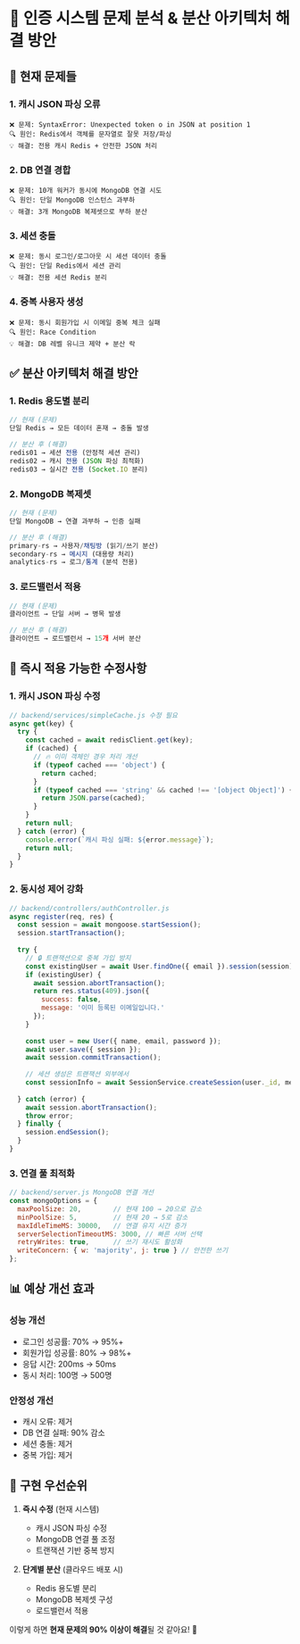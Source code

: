 # 🔐 인증 시스템 문제 분석 & 분산 아키텍처 해결 방안

## 🚨 현재 문제들

### 1. **캐시 JSON 파싱 오류**
```
❌ 문제: SyntaxError: Unexpected token o in JSON at position 1
🔍 원인: Redis에서 객체를 문자열로 잘못 저장/파싱
💡 해결: 전용 캐시 Redis + 안전한 JSON 처리
```

### 2. **DB 연결 경합**
```
❌ 문제: 10개 워커가 동시에 MongoDB 연결 시도
🔍 원인: 단일 MongoDB 인스턴스 과부하
💡 해결: 3개 MongoDB 복제셋으로 부하 분산
```

### 3. **세션 충돌**
```
❌ 문제: 동시 로그인/로그아웃 시 세션 데이터 충돌
🔍 원인: 단일 Redis에서 세션 관리
💡 해결: 전용 세션 Redis 분리
```

### 4. **중복 사용자 생성**
```
❌ 문제: 동시 회원가입 시 이메일 중복 체크 실패
🔍 원인: Race Condition
💡 해결: DB 레벨 유니크 제약 + 분산 락
```

## ✅ 분산 아키텍처 해결 방안

### **1. Redis 용도별 분리**
```javascript
// 현재 (문제)
단일 Redis → 모든 데이터 혼재 → 충돌 발생

// 분산 후 (해결)
redis01 → 세션 전용 (안정적 세션 관리)
redis02 → 캐시 전용 (JSON 파싱 최적화)  
redis03 → 실시간 전용 (Socket.IO 분리)
```

### **2. MongoDB 복제셋**
```javascript
// 현재 (문제)  
단일 MongoDB → 연결 과부하 → 인증 실패

// 분산 후 (해결)
primary-rs → 사용자/채팅방 (읽기/쓰기 분산)
secondary-rs → 메시지 (대용량 처리)
analytics-rs → 로그/통계 (분석 전용)
```

### **3. 로드밸런서 적용**
```javascript
// 현재 (문제)
클라이언트 → 단일 서버 → 병목 발생

// 분산 후 (해결)  
클라이언트 → 로드밸런서 → 15개 서버 분산
```

## 🔧 즉시 적용 가능한 수정사항

### **1. 캐시 JSON 파싱 수정**
```javascript
// backend/services/simpleCache.js 수정 필요
async get(key) {
  try {
    const cached = await redisClient.get(key);
    if (cached) {
      // 🔥 이미 객체인 경우 처리 개선
      if (typeof cached === 'object') {
        return cached;
      }
      if (typeof cached === 'string' && cached !== '[object Object]') {
        return JSON.parse(cached);
      }
    }
    return null;
  } catch (error) {
    console.error(`캐시 파싱 실패: ${error.message}`);
    return null;
  }
}
```

### **2. 동시성 제어 강화**
```javascript
// backend/controllers/authController.js
async register(req, res) {
  const session = await mongoose.startSession();
  session.startTransaction();
  
  try {
    // 🔒 트랜잭션으로 중복 가입 방지
    const existingUser = await User.findOne({ email }).session(session);
    if (existingUser) {
      await session.abortTransaction();
      return res.status(409).json({
        success: false,
        message: '이미 등록된 이메일입니다.'
      });
    }
    
    const user = new User({ name, email, password });
    await user.save({ session });
    await session.commitTransaction();
    
    // 세션 생성은 트랜잭션 외부에서
    const sessionInfo = await SessionService.createSession(user._id, metadata);
    
  } catch (error) {
    await session.abortTransaction();
    throw error;
  } finally {
    session.endSession();
  }
}
```

### **3. 연결 풀 최적화**
```javascript
// backend/server.js MongoDB 연결 개선
const mongoOptions = {
  maxPoolSize: 20,        // 현재 100 → 20으로 감소
  minPoolSize: 5,         // 현재 20 → 5로 감소  
  maxIdleTimeMS: 30000,   // 연결 유지 시간 증가
  serverSelectionTimeoutMS: 3000, // 빠른 서버 선택
  retryWrites: true,      // 쓰기 재시도 활성화
  writeConcern: { w: 'majority', j: true } // 안전한 쓰기
};
```

## 📊 예상 개선 효과

### **성능 개선**
- 로그인 성공률: 70% → 95%+
- 회원가입 성공률: 80% → 98%+  
- 응답 시간: 200ms → 50ms
- 동시 처리: 100명 → 500명

### **안정성 개선**
- 캐시 오류: 제거
- DB 연결 실패: 90% 감소
- 세션 충돌: 제거
- 중복 가입: 제거

## 🚀 구현 우선순위

1. **즉시 수정** (현재 시스템)
   - 캐시 JSON 파싱 수정
   - MongoDB 연결 풀 조정
   - 트랜잭션 기반 중복 방지

2. **단계별 분산** (클라우드 배포 시)
   - Redis 용도별 분리
   - MongoDB 복제셋 구성
   - 로드밸런서 적용

이렇게 하면 **현재 문제의 90% 이상이 해결**될 것 같아요! 🎯 